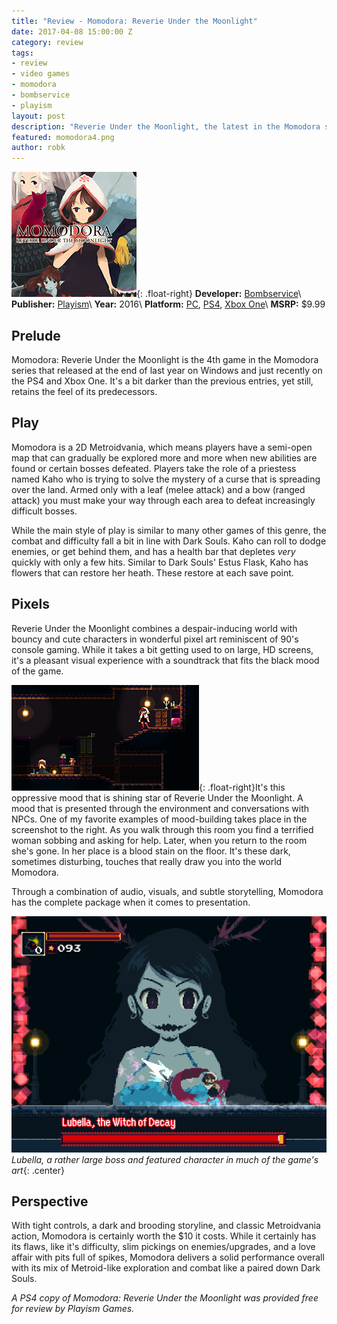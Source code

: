 ```yaml
---
title: "Review - Momodora: Reverie Under the Moonlight"
date: 2017-04-08 15:00:00 Z
category: review
tags:
- review
- video games
- momodora
- bombservice
- playism
layout: post
description: "Reverie Under the Moonlight, the latest in the Momodora series, is a dark, entertaining Metroidvania."
featured: momodora4.png
author: robk
---
```


![Momodora](/images/momodora/cover.jpg){: .float-right}
**Developer:** [Bombservice](http://bombservice.com)\\
**Publisher:** [Playism](http://playism-games.com)\\
**Year:** 2016\\
**Platform:** [PC](http://store.steampowered.com/app/428550/), [PS4](https://www.playstation.com/en-us/games/momodora-reverie-under-the-moonlight-ps4/), [Xbox One](https://www.microsoft.com/en-us/store/p/momodora-reverie-under-the-moonlight/bpkqz245cq2h)\\
**MSRP:** $9.99

<h2>Prelude</h2>

Momodora: Reverie Under the Moonlight is the 4th game in the Momodora series that released at the end of last year on Windows and just recently on the PS4 and Xbox One. It's a bit darker than the previous entries, yet still, retains the feel of its predecessors.

<h2>Play</h2>

Momodora is a 2D Metroidvania, which means players have a semi-open map that can gradually be explored more and more when new abilities are found or certain bosses defeated. Players take the role of a priestess named Kaho who is trying to solve the mystery of a curse that is spreading over the land. Armed only with a leaf (melee attack) and a bow (ranged attack) you must make your way through each area to defeat increasingly difficult bosses.

While the main style of play is similar to many other games of this genre, the combat and difficulty fall a bit in line with Dark Souls. Kaho can roll to dodge enemies, or get behind them, and has a health bar that depletes *very* quickly with only a few hits. Similar to Dark Souls' Estus Flask, Kaho has flowers that can restore her heath. These restore at each save point.

<h2>Pixels</h2>

Reverie Under the Moonlight combines a despair-inducing world with bouncy and cute characters in wonderful pixel art reminiscent of 90's console gaming. While it takes a bit getting used to on large, HD screens, it's a pleasant visual experience with a soundtrack that fits the black mood of the game.

![Mood](/images/momodora/mood.jpg){: .float-right}It's this oppressive mood that is shining star of Reverie Under the Moonlight. A mood that is presented through the environment and conversations with NPCs. One of my favorite examples of mood-building takes place in the screenshot to the right. As you walk through this room you find a terrified woman sobbing and asking for help. Later, when you return to the room she's gone. In her place is a blood stain on the floor. It's these dark, sometimes disturbing, touches that really draw you into the world Momodora.

Through a combination of audio, visuals, and subtle storytelling, Momodora has the complete package when it comes to presentation.

![Momodora Screens](/images/momodora/lubella.png)
*Lubella, a rather large boss and featured character in much of the game's art*{: .center}

<h2>Perspective</h2>

With tight controls, a dark and brooding storyline, and classic Metroidvania action, Momodora is certainly worth the $10 it costs. While it certainly has its flaws, like it's difficulty, slim pickings on enemies/upgrades, and a love affair with pits full of spikes, Momodora delivers a solid performance overall with its mix of Metroid-like exploration and combat like a paired down Dark Souls.

*A PS4 copy of Momodora: Reverie Under the Moonlight was provided free for review by Playism Games.*
